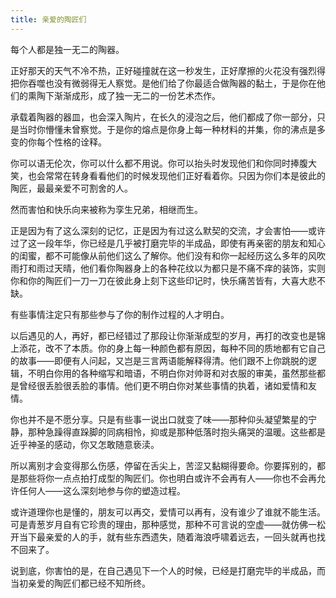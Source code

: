 ```yaml
---
title: 亲爱的陶匠们
---
```


每个人都是独一无二的陶器。

正好那天的天气不冷不热，正好碰撞就在这一秒发生，正好摩擦的火花没有强烈得把你吞噬也没有微弱得无人察觉。是他们给了你最适合做陶器的黏土，于是你在他们的熏陶下渐渐成形，成了独一无二的一份艺术杰作。

承载着陶器的器皿，也会深入陶片，在长久的浸泡之后，他们都成了你一部分，只是当时你懵懂未曾察觉。于是你的熔点是你身上每一种材料的并集，你的沸点是多变的你每个性格的诠释。

你可以语无伦次，你可以什么都不用说。你可以抬头时发现他们和你同时捧腹大笑，也会常常在转身看看他们的时候发现他们正好看着你。只因为你们本是彼此的陶匠，最最亲爱不可割舍的人。

然而害怕和快乐向来被称为孪生兄弟，相继而生。

正是因为有了这么深刻的记忆，正是因为有过这么默契的交流，才会害怕——或许过了这一段年华，你已经是几乎被打磨完毕的半成品，即使有再亲密的朋友和知心的闺蜜，都不可能像从前他们这么了解你。他们没有和你一起经历这么多年的风吹雨打和雨过天晴，他们看你陶器身上的各种花纹以为都只是不痛不痒的装饰，实则你和你的陶匠们一刀一刀在彼此身上刻下这些印记时，快乐痛苦皆有，大喜大悲不缺。

有些事情注定只有那些参与了你的制作过程的人才明白。

以后遇见的人，再好，都已经错过了那段让你渐渐成型的岁月，再打的改变也是锦上添花，改不了本质。你的身上每一种颜色都有原因，每种不同的质地都有它自己的故事——即便有人问起，又岂是三言两语能解释得清。他们跟不上你跳脱的逻辑，不明白你用的各种缩写和暗语，不明白你对帅哥和对衣服的审美，虽然那些都是曾经很丢脸很丢脸的事情。他们更不明白你对某些事情的执着，诸如爱情和友情。

你也并不是不愿分享。只是有些事一说出口就变了味——那种仰头凝望繁星的宁静，那种急躁得直跺脚的同病相怜，抑或是那种低落时抱头痛哭的温暖。这些都是近乎神圣的感动，你又怎敢随意亵渎。

所以离别才会变得那么伤感，停留在舌尖上，苦涩又黏糊得要命。你要挥别的，都是那些将你一点点拍打成型的陶匠们。你也明白或许不会再有人——你也不会再允许任何人——这么深刻地参与你的塑造过程。

或许道理你也是懂的，朋友可以再交，爱情可以再有，没有谁少了谁就不能生活。可是青葱岁月自有它珍贵的理由，那种感觉，那种不可言说的空虚——就仿佛一松开当下最亲爱的人的手，就有些东西遗失，随着海浪呼啸着远去，一回头就再也找不回来了。

说到底，你害怕的是，在自己遇见下一个人的时候，已经是打磨完毕的半成品，而当初亲爱的陶匠们都已经不知所终。